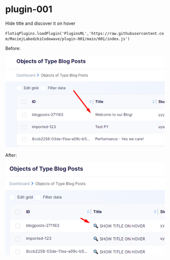 # plugin-001

Hide title and discover it on hover
 
`FlotiqPlugins.loadPlugin('PluginsML','https://raw.githubusercontent.com/MaciejLabedzkiCodewave/plugin-001/main/001/index.js')`

Before:

![Alt text](001/before.png)

After: 

![Alt text](001/after.png)